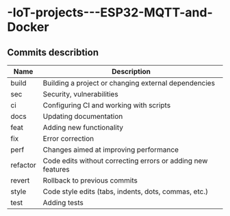 # -IoT-projects---ESP32-MQTT-and-Docker


## Commits describtion
| Name     | Description                                                     |
|----------|-----------------------------------------------------------------|
| build    | Building a project or changing external dependencies            |
| sec      | Security, vulnerabilities                                       |
| ci       | Configuring CI and working with scripts                         |
| docs     | Updating documentation                                          |
| feat     | Adding new functionality                                        |
| fix      | Error correction                                                |
| perf     | Changes aimed at improving performance                          |
| refactor | Code edits without correcting errors or adding new features     |
| revert   | Rollback to previous commits                                    |
| style    | Code style edits (tabs, indents, dots, commas, etc.)            |
| test     | Adding tests                                                    |
